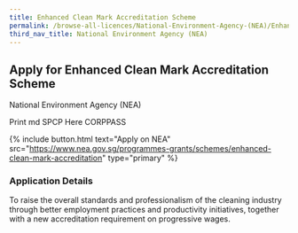 ```yaml
---
title: Enhanced Clean Mark Accreditation Scheme
permalink: /browse-all-licences/National-Environment-Agency-(NEA)/Enhanced-Clean-Mark-Accreditation-Scheme
third_nav_title: National Environment Agency (NEA)
---
```


## Apply for Enhanced Clean Mark Accreditation Scheme

National Environment Agency (NEA)

Print md SPCP Here CORPPASS

{% include button.html text="Apply on NEA" src="https://www.nea.gov.sg/programmes-grants/schemes/enhanced-clean-mark-accreditation" type="primary" %}

### Application Details

<p>To raise the overall standards and professionalism of the cleaning industry through better employment practices and productivity initiatives, together with a new accreditation requirement on progressive wages.</p>

